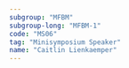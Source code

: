 ```yaml
---
subgroup: "MFBM"
subgroup-long: "MFBM-1"
code: "MS06"
tag: "Minisymposium Speaker"
name: "Caitlin Lienkaemper"
---
```

